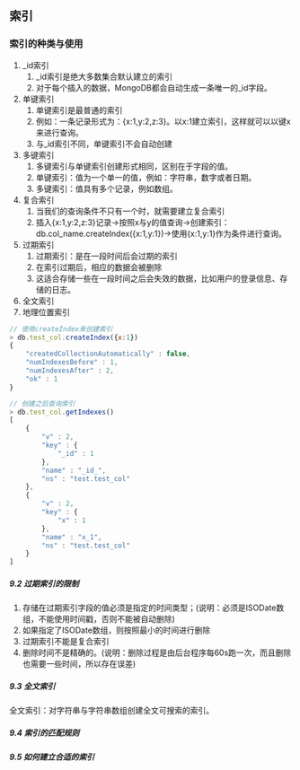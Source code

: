 ## 索引
### 索引的种类与使用

1. _id索引
    1. _id索引是绝大多数集合默认建立的索引
    2. 对于每个插入的数据，MongoDB都会自动生成一条唯一的_id字段。
2. 单键索引
    1. 单键索引是最普通的索引
    2. 例如：一条记录形式为：{x:1,y:2,z:3}。以x:1建立索引，这样就可以以键x来进行查询。
    3. 与_id索引不同，单键索引不会自动创建
3. 多键索引
    1. 多键索引与单键索引创建形式相同，区别在于字段的值。
    2. 单键索引：值为一个单一的值，例如：字符串，数字或者日期。
    3. 多键索引：值具有多个记录，例如数组。
4. 复合索引
    1. 当我们的查询条件不只有一个时，就需要建立复合索引
    2. 插入{x:1,y:2,z:3}记录->按照x与y的值查询->创建索引：db.col_name.createIndex({x:1,y:1})->使用{x:1,y:1}作为条件进行查询。
5. 过期索引
    1. 过期索引：是在一段时间后会过期的索引
    2. 在索引过期后，相应的数据会被删除
    3. 这适合存储一些在一段时间之后会失效的数据，比如用户的登录信息、存储的日志。
6. 全文索引
7. 地理位置索引

```js
// 使用createIndex来创建索引
> db.test_col.createIndex({x:1})
{
	"createdCollectionAutomatically" : false,
	"numIndexesBefore" : 1,
	"numIndexesAfter" : 2,
	"ok" : 1
}
```
```js
// 创建之后查询索引
> db.test_col.getIndexes()
[
	{
		"v" : 2,
		"key" : {
			"_id" : 1
		},
		"name" : "_id_",
		"ns" : "test.test_col"
	},
	{
		"v" : 2,
		"key" : {
			"x" : 1
		},
		"name" : "x_1",
		"ns" : "test.test_col"
	}
]
```
##### 9.2 过期索引的限制

1. 存储在过期索引字段的值必须是指定的时间类型；(说明：必须是ISODate数组，不能使用时间戳，否则不能被自动删除)
2. 如果指定了ISODate数组，则按照最小的时间进行删除
3. 过期索引不能是复合索引
4. 删除时间不是精确的。(说明：删除过程是由后台程序每60s跑一次，而且删除也需要一些时间，所以存在误差)

##### 9.3 全文索引
全文索引：对字符串与字符串数组创建全文可搜索的索引。

##### 9.4 索引的匹配规则
##### 9.5 如何建立合适的索引